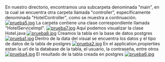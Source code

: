 En nuestro directorio, encontramos una subcarpeta denominada "main", en la cual se encuentra otra carpeta llamada "controller", específicamente denominada "HotelController", como se muestra a continuación.
[![prueba5.jpg](https://i.postimg.cc/T3nr61rt/prueba5.jpg)](https://postimg.cc/MnKc0W3B)
La carpeta contiene una clase correspondiente llamada "HotelServiceImpl".
[![prueba7.jpg](https://i.postimg.cc/FH2Gmwdx/prueba7.jpg)](https://postimg.cc/K1DtDq5K)
Aquí podemos visualizar la clase Hotel.java
[![prueba8.jpg](https://i.postimg.cc/6qXQCrjZ/prueba8.jpg)](https://postimg.cc/CBcYgqVM)
Creamos la tabla en la base de datos postgres
[![prueba1.jpg](https://i.postimg.cc/3r9SsSKk/prueba1.jpg)](https://postimg.cc/grXHRKLp)
Dentro de la data del visual se encuentra los datos y el tipo de datos de la tabla de postgres
[![prueba2.jpg](https://i.postimg.cc/WzzJd6h7/prueba2.jpg)](https://postimg.cc/30Mw6Gjy)
En el application.propierties estan la url de la database de la tabla, el usuario, la contraseña, entre otros
[![prueba4.jpg](https://i.postimg.cc/25X1PLHb/prueba4.jpg)](https://postimg.cc/cKw13CG0)
El resultado de la tabla creada en postgres
[![prueba6.jpg](https://i.postimg.cc/1RVv7pWF/prueba6.jpg)](https://postimg.cc/0rxGbJ15)
